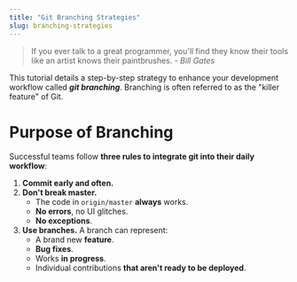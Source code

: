 ```yaml
---
title: "Git Branching Strategies"
slug: branching-strategies
---
```


> If you ever talk to a great programmer, you'll find they know their tools like an artist knows their paintbrushes. - _Bill Gates_

This tutorial details a step-by-step strategy to enhance your development workflow called **_git branching_**. Branching is often referred to as the "killer feature" of Git.

# Purpose of Branching

Successful teams follow **three rules to integrate git into their daily workflow**:

1. **Commit early and often.**
1. **Don't break master.**
    * The code in `origin/master` **always** works.
    * **No errors**, no UI glitches.
    * **No exceptions**.
1. **Use branches.** A branch can represent:
    * A brand new **feature**.
    * **Bug fixes**.
    * Works **in progress**.
    * Individual contributions **that aren't ready to be deployed**.
